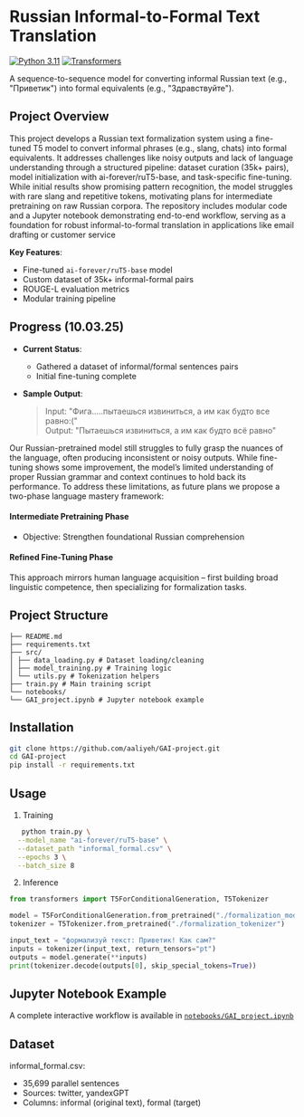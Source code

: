 # Russian Informal-to-Formal Text Translation

[![Python 3.11](https://img.shields.io/badge/python-3.11-blue.svg)](https://www.python.org/)
[![Transformers](https://img.shields.io/badge/🤗%20Transformers-4.36.0-orange.svg)](https://huggingface.co/docs/transformers)

A sequence-to-sequence model for converting informal Russian text (e.g., "Приветик") into formal equivalents (e.g., "Здравствуйте").

## Project Overview
This project develops a Russian text formalization system using a fine-tuned T5 model to convert informal phrases (e.g., slang, chats) into formal equivalents. It addresses challenges like noisy outputs and lack of language understanding through a structured pipeline: dataset curation (35k+ pairs), model initialization with ai-forever/ruT5-base, and task-specific fine-tuning. While initial results show promising pattern recognition, the model struggles with rare slang and repetitive tokens, motivating plans for intermediate pretraining on raw Russian corpora. The repository includes modular code and a Jupyter notebook demonstrating end-to-end workflow, serving as a foundation for robust informal-to-formal translation in applications like email drafting or customer service

**Key Features**:
- Fine-tuned `ai-forever/ruT5-base` model
- Custom dataset of 35k+ informal-formal pairs
- ROUGE-L evaluation metrics
- Modular training pipeline

## Progress (10.03.25)
- **Current Status**:
  - Gathered a dataset of informal/formal sentences pairs
  - Initial fine-tuning complete 
    
- **Sample Output**:
  >Input: "Фига.....пытаешься извиниться, а им как будто все равно:("  
  >Output: "Пытаешься извиниться, а им как будто всё равно"

Our Russian-pretrained model still struggles to fully grasp the nuances of the language, often producing inconsistent or noisy outputs. While fine-tuning shows some improvement, the model’s limited understanding of proper Russian grammar and context continues to hold back its performance.
To address these limitations, as future plans we propose a two-phase language mastery framework:

#### Intermediate Pretraining Phase
- Objective: Strengthen foundational Russian comprehension
#### Refined Fine-Tuning Phase


This approach mirrors human language acquisition – first building broad linguistic competence, then specializing for formalization tasks.



## Project Structure
```
├── README.md
├── requirements.txt
├── src/
│ ├── data_loading.py # Dataset loading/cleaning
│ ├── model_training.py # Training logic
│ └── utils.py # Tokenization helpers
├── train.py # Main training script
└── notebooks/
└── GAI_project.ipynb # Jupyter notebook example
```


## Installation
```bash
git clone https://github.com/aaliyeh/GAI-project.git
cd GAI-project
pip install -r requirements.txt
```

## Usage
1. Training
``` bash
   python train.py \
  --model_name "ai-forever/ruT5-base" \
  --dataset_path "informal_formal.csv" \
  --epochs 3 \
  --batch_size 8
```

2. Inference
``` python
from transformers import T5ForConditionalGeneration, T5Tokenizer

model = T5ForConditionalGeneration.from_pretrained("./formalization_model")
tokenizer = T5Tokenizer.from_pretrained("./formalization_tokenizer")

input_text = "формализуй текст: Приветик! Как сам?"
inputs = tokenizer(input_text, return_tensors="pt")
outputs = model.generate(**inputs)
print(tokenizer.decode(outputs[0], skip_special_tokens=True))
```

## Jupyter Notebook Example
A complete interactive workflow is available in [`notebooks/GAI_project.ipynb`](notebooks/GAI_project.ipynb)

## Dataset
informal_formal.csv:
- 35,699 parallel sentences
- Sources: twitter, yandexGPT
- Columns: informal (original text), formal (target)
